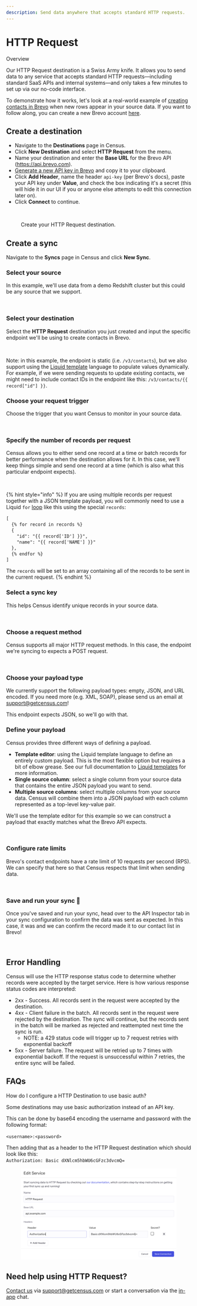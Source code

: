 ```yaml
---
description: Send data anywhere that accepts standard HTTP requests.
---
```


# HTTP Request

Overview

Our HTTP Request destination is a Swiss Army knife. It allows you to send data to any service that accepts standard HTTP requests—including standard SaaS APIs and internal systems—and only takes a few minutes to set up via our no-code interface.

To demonstrate how it works, let's look at a real-world example of [creating contacts in Brevo](https://developers.brevo.com/reference/createcontact) when new rows appear in your source data. If you want to follow along, you can create a new Brevo account [here](https://www.brevo.com/).

## Create a destination

* Navigate to the **Destinations** page in Census.
* Click **New Destination** and select **HTTP Request** from the menu.
* Name your destination and enter the **Base URL** for the Brevo API (https://api.brevo.com).
* [Generate a new API key in Brevo](https://app.brevo.com/settings/keys/api) and copy it to your clipboard.
* Click **Add Header**, name the header `api-key` (per Brevo's docs), paste your API key under **Value**, and check the box indicating it's a secret (this will hide it in our UI if you or anyone else attempts to edit this connection later on).
* Click **Connect** to continue.

<figure><img src="../.gitbook/assets/CleanShot 2023-09-25 at 17.00.14@2x (1).png" alt=""><figcaption><p>Create your HTTP Request destination.</p></figcaption></figure>

## Create a sync

Navigate to the **Syncs** page in Census and click **New Sync**.

### Select your source

In this example, we'll use data from a demo Redshift cluster but this could be any source that we support.

<figure><img src="../.gitbook/assets/CleanShot 2023-09-25 at 17.08.55@2x.png" alt=""><figcaption></figcaption></figure>

### Select your destination

Select the **HTTP Request** destination you just created and input the specific endpoint we'll be using to create contacts in Brevo.

<figure><img src="../.gitbook/assets/CleanShot 2023-09-25 at 17.14.00@2x.png" alt=""><figcaption></figcaption></figure>

Note: in this example, the endpoint is static (i.e. `/v3/contacts`), but we also support using the [Liquid](../syncs/structuring-data/liquid-templates.md)[ template](../syncs/structuring-data/liquid-templates.md) language to populate values dynamically. For example, if we were sending requests to update existing contacts, we might need to include contact IDs in the endpoint like this: `/v3/contacts/{{ record["id"] }}`.

### Choose your request trigger

Choose the trigger that you want Census to monitor in your source data.&#x20;

<figure><img src="../.gitbook/assets/CleanShot 2023-09-25 at 17.24.32@2x.png" alt=""><figcaption></figcaption></figure>

### Specify the number of records per request

Census allows you to either send one record at a time or batch records for better performance when the destination allows for it. In this case, we'll keep things simple and send one record at a time (which is also what this particular endpoint expects).

<figure><img src="../.gitbook/assets/CleanShot 2023-09-25 at 17.27.23@2x.png" alt=""><figcaption></figcaption></figure>

{% hint style="info" %}
If you are using multiple records per request together with a JSON template payload, you will commonly need to use a Liquid `for` [loop](../syncs/structuring-data/liquid-templates.md#looping) like this using the special `records`:

```liquid
[
  {% for record in records %}
  {
    "id": "{{ record['ID'] }}",
    "name": "{{ record['NAME'] }}"
  },
  {% endfor %}
]
```

The `records` will be set to an array containing all of the records to be sent in the current request.
{% endhint %}

### Select a sync key

This helps Census identify unique records in your source data.

<figure><img src="../.gitbook/assets/CleanShot 2023-09-25 at 17.30.21@2x.png" alt=""><figcaption></figcaption></figure>

### Choose a request method

Census supports all major HTTP request methods. In this case, the endpoint we're syncing to expects a POST request.

<figure><img src="../.gitbook/assets/image (65).png" alt=""><figcaption></figcaption></figure>

### Choose your payload type

We currently support the following payload types: empty, JSON, and URL encoded. If you need more (e.g. XML, SOAP), please send us an email at support@getcensus.com!

This endpoint expects JSON, so we'll go with that.

### Define your payload

Census provides three different ways of defining a payload.

* **Template editor**: using the Liquid template language to define an entirely custom payload. This is the most flexible option but requires a bit of elbow grease. See our full documentation to [Liquid templates](../syncs/structuring-data/liquid-templates.md) for more information.
* **Single source column**: select a single column from your source data that contains the entire JSON payload you want to send.
* **Multiple source columns**: select multiple columns from your source data. Census will combine them into a JSON payload with each column represented as a top-level key-value pair.

We'll use the template editor for this example so we can construct a payload that exactly matches what the Brevo API expects.

<figure><img src="../.gitbook/assets/CleanShot 2023-09-25 at 17.49.11@2x.png" alt=""><figcaption></figcaption></figure>

### Configure rate limits

Brevo's contact endpoints have a rate limit of 10 requests per second (RPS). We can specify that here so that Census respects that limit when sending data.

<figure><img src="../.gitbook/assets/CleanShot 2023-09-25 at 17.39.02@2x.png" alt=""><figcaption></figcaption></figure>

### Save and run your sync :clap:

Once you've saved and run your sync, head over to the API Inspector tab in your sync configuration to confirm the data was sent as expected. In this case, it was and we can confirm the record made it to our contact list in Brevo!

<figure><img src="../.gitbook/assets/CleanShot 2023-09-25 at 18.10.51@2x.png" alt=""><figcaption></figcaption></figure>

## Error Handling

Census will use the HTTP response status code to determine whether records were accepted by the target service. Here is how various response status codes are interpreted:

* 2xx - Success. All records sent in the request were accepted by the destination.
* 4xx - Client failure in the batch. All records sent in the request were rejected by the destination. The sync will continue, but the records sent in the batch will be marked as rejected and reattempted next time the sync is run.
  * NOTE: a 429 status code will trigger up to 7 request retries with exponential backoff
* 5xx - Server failure. The request will be retried up to 7 times with exponential backoff. If the request is unsuccessful within 7 retries, the entire sync will be failed.

## FAQs

How do I configure a HTTP Destination to use basic auth?

Some destinations may use basic authorization instead of an API key.

This can be done by base64 encoding the username and password with the following format:

`<username>:<password>`

Then adding that as a header to the HTTP Request destination which should look like this:\
`Authorization: Basic dXNlcm5hbWU6cGFzc3dvcmQ=`

<figure><img src="../.gitbook/assets/Screenshot 2025-02-04 at 16.55.33.png" alt=""><figcaption></figcaption></figure>

## Need help using HTTP Request?

[Contact us](mailto:support@getcensus.com) via support@getcensus.com or start a conversation via the [in-app](https://app.getcensus.com) chat.

